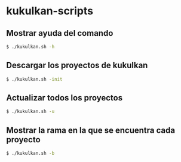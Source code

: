 # kukulkan-scripts


## Mostrar ayuda del comando

```sh
$ ./kukulkan.sh -h
```


## Descargar los proyectos de kukulkan

```sh
$ ./kukulkan.sh -init
```

## Actualizar todos los proyectos

```sh
$ ./kukulkan.sh -u
```


## Mostrar la rama en la que se encuentra cada proyecto

```sh
$ ./kukulkan.sh -b
```
